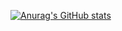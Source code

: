[![Anurag's GitHub stats](https://github-readme-stats.vercel.app/api?username=Dishone)](https://github.com/anuraghazra/github-readme-stats)
